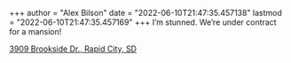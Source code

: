 +++
author = "Alex Bilson"
date = "2022-06-10T21:47:35.457138"
lastmod = "2022-06-10T21:47:35.457169"
+++
I’m stunned. We’re under contract for a mansion!

[3909 Brookside Dr., Rapid City, SD](https://www.zillow.com/homedetails/3909-Brookside-Dr-Rapid-City-SD-57702/117825525_zpid/)